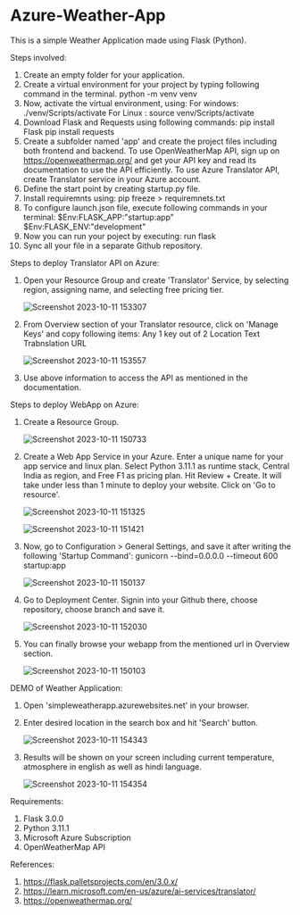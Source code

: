 # Azure-Weather-App
This is a simple Weather Application made using Flask (Python).

Steps involved:
1. Create an empty folder for your application.
2. Create a virtual environment for your project by typing following command in the terminal.
   python -m venv venv
3. Now, activate the virtual environment, using:
   For windows: ./venv/Scripts/activate
   For Linux  : source venv/Scripts/activate
4. Download Flask and Requests using following commands:
   pip install Flask
   pip install requests
5. Create a subfolder named 'app' and create the project files including both frontend and backend.
   To use OpenWeatherMap API, sign up on https://openweathermap.org/ and get your API key and read its documentation to use      the API efficiently.
   To use Azure Translator API, create Translator service in your Azure account.
7. Define the start point by creating startup.py file.
8. Install requiremnts using:
   pip freeze > requiremnets.txt
9. To configure launch.json file, execute following commands in your terminal:
   $Env:FLASK_APP:"startup:app"
   $Env:FLASK_ENV:"development"
10. Now you can run your poject by executing:
    run flask
11. Sync all your file in a separate Github repository.


Steps to deploy Translator API on Azure:

1. Open your Resource Group and create 'Translator' Service, by selecting region, assigning name, and selecting free pricing tier.

    ![Screenshot 2023-10-11 153307](https://github.com/RohanLuhar/Azure-Weather-App/assets/99538858/0cdc7b23-b2a2-48ad-be1a-728d8df0d76f)
   
3. From Overview section of your Translator resource, click on 'Manage Keys' and copy following items:
   Any 1 key out of 2
   Location
   Text Trabnslation URL

    ![Screenshot 2023-10-11 153557](https://github.com/RohanLuhar/Azure-Weather-App/assets/99538858/dd8e6e2e-6a40-42ae-a985-5d61838cf65d)

4. Use above information to access the API as mentioned in the documentation.


Steps to deploy WebApp on Azure:

1. Create a Resource Group.

    ![Screenshot 2023-10-11 150733](https://github.com/RohanLuhar/Azure-Weather-App/assets/99538858/04ee3cbf-d042-45a6-b5a7-0857b68c9a9f)
   
3. Create a Web App Service in your Azure.
   Enter a unique name for your app service and linux plan.
   Select Python 3.11.1 as runtime stack, Central India as region, and Free F1 as pricing plan.
   Hit Review + Create.
   It will take under less than 1 minute to deploy your website. Click on 'Go to resource'.

    ![Screenshot 2023-10-11 151325](https://github.com/RohanLuhar/Azure-Weather-App/assets/99538858/cd3e4b9e-3c71-4820-b62b-ecf17d6f28b9)

    ![Screenshot 2023-10-11 151421](https://github.com/RohanLuhar/Azure-Weather-App/assets/99538858/b32f69de-9aee-483d-93a0-5af6144b5063)
   
4. Now, go to Configuration > General Settings, and save it after writing the following 'Startup Command':
   gunicorn --bind=0.0.0.0 --timeout 600 startup:app

   ![Screenshot 2023-10-11 150137](https://github.com/RohanLuhar/Azure-Weather-App/assets/99538858/9c8494c0-9e83-4636-96aa-97b295ba9aeb)
   
5. Go to Deployment Center.
   Signin into your Github there, choose repository, choose branch and save it.

    ![Screenshot 2023-10-11 152030](https://github.com/RohanLuhar/Azure-Weather-App/assets/99538858/3855db00-85ee-44af-bd65-fa12f2230352)

   
6. You can finally browse your webapp from the mentioned url in Overview section.

   ![Screenshot 2023-10-11 150103](https://github.com/RohanLuhar/Azure-Weather-App/assets/99538858/08b1d00c-71cc-4a85-8da7-ac18a93abaaf)


DEMO of Weather Application:

1. Open 'simpleweatherapp.azurewebsites.net' in your browser.

2. Enter desired location in the search box and hit 'Search' button.

    ![Screenshot 2023-10-11 154343](https://github.com/RohanLuhar/Azure-Weather-App/assets/99538858/c446bd64-659a-444b-8245-7d8e95dc2103)

4. Results will be shown on your screen including current temperature, atmosphere in english as well as hindi language.

   ![Screenshot 2023-10-11 154354](https://github.com/RohanLuhar/Azure-Weather-App/assets/99538858/1491b5f4-17b1-41f5-9070-cd2682e88b06)


Requirements:
1. Flask 3.0.0
2. Python 3.11.1
3. Microsoft Azure Subscription
4. OpenWeatherMap API


References:
1. https://flask.palletsprojects.com/en/3.0.x/
2. https://learn.microsoft.com/en-us/azure/ai-services/translator/
3. https://openweathermap.org/
